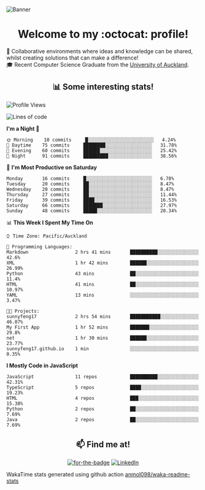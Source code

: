![Banner](https://raw.github.com/sunnyfeng17/sunnyfeng17/master/images/banner.jpg)

<h1 align="center">Welcome to my :octocat: profile!</h1>

:blue_heart: Collaborative environments where ideas and knowledge can be shared, whilst creating solutions that can make a difference!  
🎓 Recent Computer Science Graduate from the [University of Auckland](https://www.auckland.ac.nz/en.html).  

<h2 align="center">📊 Some interesting stats!</h2>  

<!--START_SECTION:waka-->
![Profile Views](http://img.shields.io/badge/Profile%20Views-0-blue)

![Lines of code](https://img.shields.io/badge/From%20Hello%20World%20I%27ve%20Written-490590%20lines%20of%20code-blue)

**I'm a Night 🦉** 

```text
🌞 Morning    10 commits     █░░░░░░░░░░░░░░░░░░░░░░░░   4.24% 
🌆 Daytime    75 commits     ████████░░░░░░░░░░░░░░░░░   31.78% 
🌃 Evening    60 commits     ██████░░░░░░░░░░░░░░░░░░░   25.42% 
🌙 Night      91 commits     █████████░░░░░░░░░░░░░░░░   38.56%

```
📅 **I'm Most Productive on Saturday** 

```text
Monday       16 commits     █░░░░░░░░░░░░░░░░░░░░░░░░   6.78% 
Tuesday      20 commits     ██░░░░░░░░░░░░░░░░░░░░░░░   8.47% 
Wednesday    20 commits     ██░░░░░░░░░░░░░░░░░░░░░░░   8.47% 
Thursday     27 commits     ██░░░░░░░░░░░░░░░░░░░░░░░   11.44% 
Friday       39 commits     ████░░░░░░░░░░░░░░░░░░░░░   16.53% 
Saturday     66 commits     ███████░░░░░░░░░░░░░░░░░░   27.97% 
Sunday       48 commits     █████░░░░░░░░░░░░░░░░░░░░   20.34%

```


📊 **This Week I Spent My Time On** 

```text
⌚︎ Time Zone: Pacific/Auckland

💬 Programming Languages: 
Markdown                 2 hrs 41 mins       ██████████░░░░░░░░░░░░░░░   42.6% 
XML                      1 hr 42 mins        ██████░░░░░░░░░░░░░░░░░░░   26.99% 
Python                   43 mins             ██░░░░░░░░░░░░░░░░░░░░░░░   11.4% 
HTML                     41 mins             ██░░░░░░░░░░░░░░░░░░░░░░░   10.97% 
YAML                     13 mins             ░░░░░░░░░░░░░░░░░░░░░░░░░   3.47%

🐱‍💻 Projects: 
sunnyfeng17              2 hrs 54 mins       ███████████░░░░░░░░░░░░░░   46.07% 
My First App             1 hr 52 mins        ███████░░░░░░░░░░░░░░░░░░   29.8% 
net                      1 hr 30 mins        ██████░░░░░░░░░░░░░░░░░░░   23.77% 
sunnyfeng17.github.io    1 min               ░░░░░░░░░░░░░░░░░░░░░░░░░   0.35%

```

**I Mostly Code in JavaScript** 

```text
JavaScript               11 repos            ██████████░░░░░░░░░░░░░░░   42.31% 
TypeScript               5 repos             ████░░░░░░░░░░░░░░░░░░░░░   19.23% 
HTML                     4 repos             ███░░░░░░░░░░░░░░░░░░░░░░   15.38% 
Python                   2 repos             ██░░░░░░░░░░░░░░░░░░░░░░░   7.69% 
Java                     2 repos             ██░░░░░░░░░░░░░░░░░░░░░░░   7.69%

```



<!--END_SECTION:waka-->

<h2 align="center">📫 Find me at!</h2>  
<p align="center">
  <a href="https://www.sunnyfeng.co.nz" target="_blank"><img alt="for-the-badge" src="https://img.shields.io/badge/Sunny Feng-Website- ?logo=&amp;style=for-the-badge"></a>
  <a href="https://www.linkedin.com/in/sunnyfeng617" target="_blank"><img alt="LinkedIn" src="https://img.shields.io/badge/linkedin-%230077B5.svg?&style=for-the-badge&logo=linkedin&logoColor=white" /></a>
</p>

WakaTime stats generated using github action [anmol098/waka-readme-stats](https://github.com/anmol098/waka-readme-stats)

<!--
**sunnyfeng17/sunnyfeng17** is a ✨ _special_ ✨ repository because its `README.md` (this file) appears on your GitHub profile.

Here are some ideas to get you started:

- 🔭 I’m currently working on ...
- 🌱 I’m currently learning ...
- 👯 I’m looking to collaborate on ...
- 🤔 I’m looking for help with ...
- 💬 Ask me about ...
- 📫 How to reach me: ...
- 😄 Pronouns: ...
- ⚡ Fun fact: ...
-->
